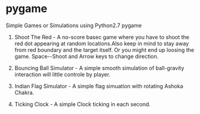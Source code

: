 # pygame

Simple Games or Simulations using Python2.7 pygame

1. Shoot The Red - A no-score basec game where you have to shoot the red dot appearing at random locations.Also keep in mind to stay away from red boundary and the target itself. Or you might end up loosing the game. Space--Shoot and Arrow keys to change direction.

2. Bouncing Ball Simulator - A simple smooth simulation of ball-gravity interaction will little controle by player.

3. Indian Flag Simulator - A simple flag simuation with rotating Ashoka Chakra.

4. Ticking Clock - A simple Clock ticking in each second.

